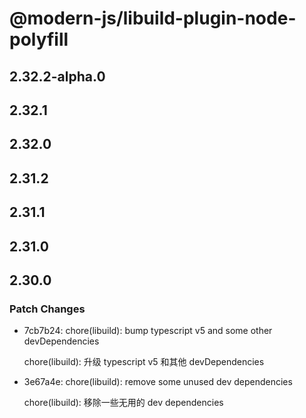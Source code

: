 # @modern-js/libuild-plugin-node-polyfill

## 2.32.2-alpha.0

## 2.32.1

## 2.32.0

## 2.31.2

## 2.31.1

## 2.31.0

## 2.30.0

### Patch Changes

- 7cb7b24: chore(libuild): bump typescript v5 and some other devDependencies

  chore(libuild): 升级 typescript v5 和其他 devDependencies

- 3e67a4e: chore(libuild): remove some unused dev dependencies

  chore(libuild): 移除一些无用的 dev dependencies
